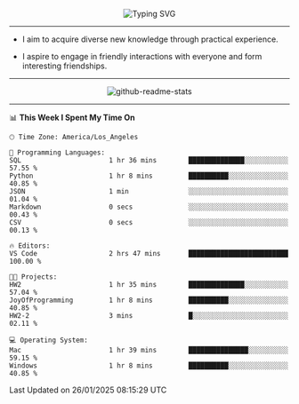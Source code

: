 <p align="center">
  <img src="https://readme-typing-svg.demolab.com?font=Fira+Code&weight=500&size=32&duration=2500&pause=1600&center=true&vCenter=true&random=false&width=1024&height=64&lines=Hi+there+%F0%9F%91%8B;I'm+delighted+you+could+make+it+here+%F0%9F%8E%89;I'm+Harry%2C+a+college+student+still+finding+my+way" alt="Typing SVG" />
</p>


---


- I aim to acquire diverse new knowledge through practical experience.

- I aspire to engage in friendly interactions with everyone and form interesting friendships.


---


<p align="center">
  <img src="https://github-readme-stats.vercel.app/api?username=Harry-Jing&show_icons=true" alt="github-readme-stats"/>
</p>


---

<!--START_SECTION:waka-->
📊 **This Week I Spent My Time On** 

```text
🕑︎ Time Zone: America/Los_Angeles

💬 Programming Languages: 
SQL                      1 hr 36 mins        ██████████████░░░░░░░░░░░   57.55 % 
Python                   1 hr 8 mins         ██████████░░░░░░░░░░░░░░░   40.85 % 
JSON                     1 min               ░░░░░░░░░░░░░░░░░░░░░░░░░   01.04 % 
Markdown                 0 secs              ░░░░░░░░░░░░░░░░░░░░░░░░░   00.43 % 
CSV                      0 secs              ░░░░░░░░░░░░░░░░░░░░░░░░░   00.13 % 

🔥 Editors: 
VS Code                  2 hrs 47 mins       █████████████████████████   100.00 % 

🐱‍💻 Projects: 
HW2                      1 hr 35 mins        ██████████████░░░░░░░░░░░   57.04 % 
JoyOfProgramming         1 hr 8 mins         ██████████░░░░░░░░░░░░░░░   40.85 % 
HW2-2                    3 mins              █░░░░░░░░░░░░░░░░░░░░░░░░   02.11 % 

💻 Operating System: 
Mac                      1 hr 39 mins        ███████████████░░░░░░░░░░   59.15 % 
Windows                  1 hr 8 mins         ██████████░░░░░░░░░░░░░░░   40.85 % 
```


 Last Updated on 26/01/2025 08:15:29 UTC
<!--END_SECTION:waka-->
